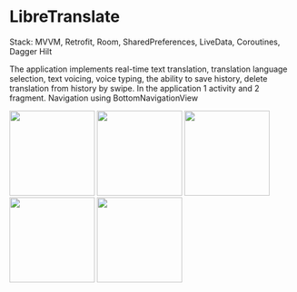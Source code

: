 # LibreTranslate
Stack: MVVM, Retrofit, Room, SharedPreferences, LiveData, Coroutines, Dagger Hilt

The application implements real-time text translation, translation language selection, text voicing, voice typing, the ability to save history, delete translation from history by swipe. In the application 1 activity and 2 fragment. Navigation using BottomNavigationView

<img src="https://user-images.githubusercontent.com/86536988/171443981-3b7a2ac6-a901-4631-a0ef-7a924ef3b8e5.png" width="150">   <img src="https://user-images.githubusercontent.com/86536988/171443986-9ae17170-f4db-4ff0-a2a8-90c459acfbb8.png" width="150">   <img src="https://user-images.githubusercontent.com/86536988/171444000-2e80cf03-de6a-49d8-b634-18cbe4d50c53.png" width="150">   <img src="https://user-images.githubusercontent.com/86536988/171444004-d7d2d7e6-1151-4b3d-94fc-32c0a2215965.png" width="150">   <img src="https://user-images.githubusercontent.com/86536988/171444299-d15d3bb5-b448-4fb9-95fc-b8b2ffec0867.png" width="150">
